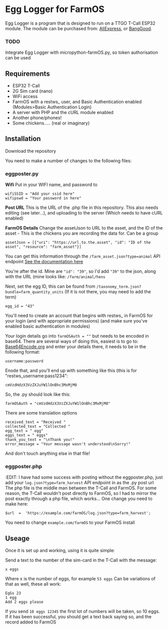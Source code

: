 # Egg Logger for FarmOS
Egg Logger is a program that is designed to run on a TTGO T-Call ESP32 module.
The module can be purchased from: [AliExpress](https://www.aliexpress.com/item/33045221960.html), or [BangGood](https://www.banggood.com/LILYGO-TTGO-T-Call-V1_3-ESP32-Wireless-Module-GPRS-Antenna-SIM-Card-SIM800L-Board-p-1527048.html?rmmds=search&cur_warehouse=CN).
### TODO
Integrate Egg Logger with micropython-farmOS.py, so token authorisation can be used
## Requirements

 - ESP32 T-Call
 - 2G Sim card (nano)
 - WiFi access
 - FarmOS with a restws_ user, and Basic Authentication enabled (Modules>Basic Authentication Login)
 - A server with PHP and the cURL module enabled
 - Another phone/phones!
 - Some chickens..... (real or imaginary)

## Installation

Download the repository

You need to make a number of changes to the following files:
### eggposter.py
**Wifi**
Put in your WIFI name, and password to 

    wifiSSID = "Add your ssid here"
    wifipswd = "Your password in here"

**Post URL**
This is the URL of the .php file in this repository. This also needs editing (see later...), and uploading to the server (Which needs to have cURL enabled)

**FarmOS Details**
Change the assetJson to URL to the asset, and the ID of the asset - This is the chickens you are recording the data for. Can be a group

    assetJson = [{"uri": "https://url.to.the.asset", "id": "ID of the asset", "resource": "farm_asset"}]

You can get this information through the `/farm_asset.json?type=animal` API endpoint [See the documentation here](https://farmos.org/development/api/#requesting-records)


You're after the id. Mine are `"id": "39"`, so I'd add `"39"` to the json, along with the URL (mine looks like: `/farm/animal/hens`

Next, set the egg ID, this can be found from `/taxonomy_term.json?bundle=farm_quantity_units`
(If it is not there, you may need to add the term)

    egg_id = "43"

You'll need to create an account that begins with restws_ in FarmOS for your login (and with appropriate permissions) (and make sure you've enabled basic authentication in modules)

  Your login details go into `farmOSAuth = ""` but needs to be encoded in base64.
  There are several ways of doing this, easiest is to go to:  [Base64Encode.org](https://www.base64encode.org/) and enter your details there, it needs to be in the following format:
  

    username:password
Enode that, and you'll end up with something like this (this is for "restws_username:pass1234":

    cmVzdHdzX3VzZXJuYW1lOnBhc3MxMjM0

   So, the .py should look like this:
   

    farmOSAuth = "cmVzdHdzX3VzZXJuYW1lOnBhc3MxMjM0"

There are some translation options

    received_text = "Received "
    collected_text = "Collected "
    egg_text = " egg"
    eggs_text = " eggs"
    thank_you_text = "\nThank you!"
    error_message = "Your message wasn't understood\nSorry!"

And don't touch anything else in that file!

### eggposter.php
:EDIT: I have had some success with posting without the eggposter.php, just add your `log.json?type=farm_harvest` API endpoint in as the .py post url
The php file is the middle man between the T-Call and FarmOS. For some reason, the T-Call wouldn't post directly to FarmOS, so I had to mirror the post exactly through a php file, which works...
One change you need to make here:

    $url  =  'https://example.com/farmOS/log.json?type=farm_harvest';
You need to change `example.com/farmOS` to your FarmOS install

## Useage
Once it is set up and working, using it is quite simple:

Send a text to the number of the sim-card in the T-Call with the message:

    x eggs
Where x is the number of eggs, for example `53 eggs`
Can be variations of that as well, these all work:

    EgGs 23
    1 egg
    Add 2 eggs please
If you send `10 eggs 12345` the first lot of numbers will be taken, so 10 eggs. 
If it has been successful, you should get a text back saying so, and the record added to FarmOS
